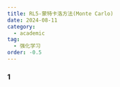 ```yaml
---
title: RL5-蒙特卡洛方法(Monte Carlo)
date: 2024-08-11
category:
  - academic
tag:
  - 强化学习
order: -0.5
---
```

### 1